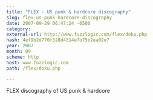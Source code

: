 ```yaml
---
title: "FLEX - US punk & hardcore discography"
slug: flex-us-punk-hardcore-discography
date: 2007-09-29 06:47:24 -0500
category: 
external-url: http://www.fuzzlogic.com/flex/doku.php
hash: 4ef9b2d770f328d4314e7b75b2ea02e7
year: 2007
month: 09
scheme: http
host: www.fuzzlogic.com
path: /flex/doku.php

---
```


FLEX discography of US punk & hardcore
